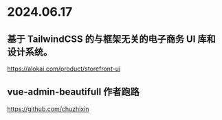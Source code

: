 # 2024.06.17

## 基于 TailwindCSS 的与框架无关的电子商务 UI 库和设计系统。

https://alokai.com/product/storefront-ui

## vue-admin-beautifull 作者跑路

https://github.com/chuzhixin
